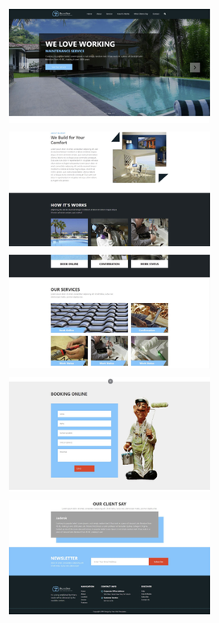 <p align="center"><img src="public/imgs/anasayfa1.JPG" width="400"></p>
<p align="center"><img src="public/imgs/anasayfa2.JPG" width="400"></p>
<p align="center"><img src="public/imgs/anasayfa3.JPG" width="400"></p>
<p align="center"><img src="public/imgs/anasayfa4.JPG" width="400"></p>
<p align="center"><img src="public/imgs/anasayfa5.JPG" width="400"></p>
